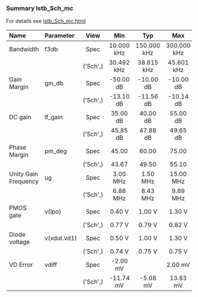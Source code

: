 ### Summary lstb_Sch_mc

For details see <a href='lstb_Sch_mc.html'>lstb_Sch_mc.html</a>

|**Name**|**Parameter**|**View**|**Min** | **Typ** | **Max**|
|:---|:---|:---:|:---:|:---:|:---:|
|Bandwidth|f3db | Spec | 10.000 kHz | 150.000 kHz | 300.000 kHz |
| | | ('Sch',)|30.492 kHz | 38.815 kHz | 45.601 kHz |
|Gain Margin|gm\_db | Spec | -50.00 dB | -10.00 dB | -10.00 dB |
| | | ('Sch',)|-13.10 dB | -11.56 dB | -10.14 dB |
|DC gain|lf\_gain | Spec | 35.00 dB | 40.00 dB | 55.00 dB |
| | | ('Sch',)|45.85 dB | 47.88 dB | 49.65 dB |
|Phase Margin|pm\_deg | Spec | 45.00  | 60.00  | 75.00  |
| | | ('Sch',)|43.67  | 49.50  | 55.10  |
|Unity Gain Frequency|ug | Spec | 3.00 MHz | 1.50 MHz | 15.00 MHz |
| | | ('Sch',)|6.88 MHz | 8.43 MHz | 9.89 MHz |
|PMOS gate|v(lpo) | Spec | 0.40 V | 1.00 V | 1.30 V |
| | | ('Sch',)|0.77 V | 0.79 V | 0.82 V |
|Diode voltage|v(xdut.vd1) | Spec | 0.50 V | 1.00 V | 1.30 V |
| | | ('Sch',)|0.74 V | 0.75 V | 0.75 V |
|VD Error|vdiff | Spec | -2.00 mV |  | 2.00 mV |
| | | ('Sch',)|-11.74 mV | -5.08 mV | 13.83 mV |
